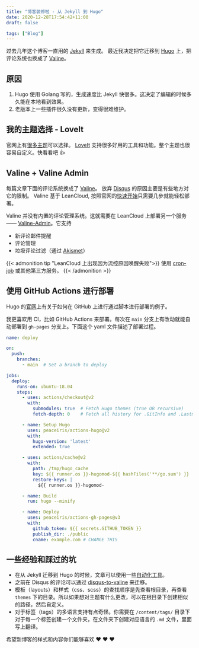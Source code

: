 ```yaml
---
title: "博客装修啦 - 从 Jekyll 到 Hugo"
date: 2020-12-28T17:54:42+11:00
draft: false

tags: ["Blog"]
---
```


过去几年这个博客一直用的 [Jekyll](https://jekyllrb.com/) 来生成。
最近我决定把它迁移到 [Hugo](https://gohugo.io/) 上，把评论系统也换成了 [Valine](https://valine.js.org/)。

<!--more--> 

## 原因
1. Hugo 使用 Golang 写的，生成速度比 Jekyll 快很多。这决定了编辑的时候多久能在本地看到效果。
1. 老版本上一些插件很久没有更新，变得很难维护。

## 我的主题选择 - LoveIt
官网上有[很多主题](https://www.gohugo.org/theme/)可以选择。
[LoveIt](https://github.com/dillonzq/LoveIt/blob/master/README.zh-cn.md) 支持很多好用的工具和功能。整个主题也很容易自定义。快看看吧 :+1:

## Valine + Valine Admin
每篇文章下面的评论系统换成了 [Valine](https://valine.js.org/)。
放弃 [Disqus](https://disqus.com/) 的原因主要是有些地方对它的限制。
Valine 基于 LeanCloud, 按照官网的[快速开始](https://valine.js.org/quickstart.html)只需要几步就能轻松部署。

Valine 并没有内置的评论管理系统。这就需要在 LeanCloud 上部署另一个服务—— [Valine-Admin](https://github.com/DesertsP/Valine-Admin)。它支持

- 新评论邮件提醒
- 评论管理
- 垃圾评论过滤（通过 [Akismet](https://akismet.com/)）

{{< admonition tip "LeanCloud 上出现因为流控原因唤醒失败">}}
使用 [cron-job](https://cron-job.org/en/) 或其他第三方服务。
{{< /admonition >}}

## 使用 GitHub Actions 进行部署
Hugo 的[官网](https://gohugo.io/hosting-and-deployment/hosting-on-github/)上有关于如何在 GitHub 上进行通过脚本进行部署的例子。

我更喜欢用 CI，比如 GitHub Actions 来部署。每次在 `main` 分支上有改动就能自动部署到 `gh-pages` 分支上。下面这个 yaml 文件描述了部署过程。

```yaml
name: deploy

on:
  push:
    branches:
      - main  # Set a branch to deploy

jobs:
  deploy:
    runs-on: ubuntu-18.04
    steps:
      - uses: actions/checkout@v2
        with:
          submodules: true  # Fetch Hugo themes (true OR recursive)
          fetch-depth: 0    # Fetch all history for .GitInfo and .Lastmod

      - name: Setup Hugo
        uses: peaceiris/actions-hugo@v2
        with:
          hugo-version: 'latest'
          extended: true

      - uses: actions/cache@v2
        with:
          path: /tmp/hugo_cache
          key: ${{ runner.os }}-hugomod-${{ hashFiles('**/go.sum') }}
          restore-keys: |
            ${{ runner.os }}-hugomod-

      - name: Build
        run: hugo --minify

      - name: Deploy
        uses: peaceiris/actions-gh-pages@v3
        with:
          github_token: ${{ secrets.GITHUB_TOKEN }}
          publish_dir: ./public
          cname: example.com # CHANGE THIS
```

## 一些经验和踩过的坑

* 在从 Jekyll 迁移到 Hugo 的时候，文章可以使用一些[自动化工具](https://gohugo.io/tools/migrations/)。
* 之前在 Disqus 的评论可以通过 [disqus-to-valine](https://taosky.github.io/disqus-to-valine/) 来迁移。
* 模板（layouts）和样式（css、scss）的查找顺序是先查看根目录，再查看 `themes` 下的目录。所以如果想对主题有什么更改，可以在根目录下创建相似的路径，然后自定义。
* 对于标签（tags）的多语言支持有点奇怪。你需要在 `/content/tags/` 目录下对于每一个标签创建一个文件夹，在文件夹下创建对应语言的 `.md` 文件，里面写上翻译。

希望新博客的样式和内容你们能够喜欢 :heart: :heart: :heart:

